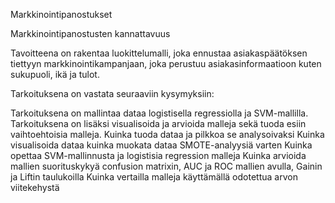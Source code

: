Markkinointipanostukset

Markkinointipanostusten kannattavuus

Tavoitteena on rakentaa luokittelumalli, joka ennustaa asiakaspäätöksen tiettyyn markkinointikampanjaan, joka perustuu asiakasinformaatioon kuten sukupuoli, ikä ja tulot.

Tarkoituksena on vastata seuraaviin kysymyksiin:

Tarkoituksena on mallintaa dataa logistisella regressiolla ja SVM-mallilla.
Tarkoituksena on lisäksi visualisoida ja arvioida malleja sekä tuoda esiin vaihtoehtoisia malleja.
Kuinka tuoda dataa ja pilkkoa se analysoivaksi 
Kuinka visualisoida dataa
kuinka muokata dataa SMOTE-analyysiä varten
Kuinka opettaa SVM-mallinnusta ja logistisia regression malleja 
Kuinka arvioida mallien suorituskykyä confusion matrixin, AUC ja ROC mallien avulla, Gainin ja Liftin taulukoilla
Kuinka vertailla malleja käyttämällä odotettua arvon viitekehystä
